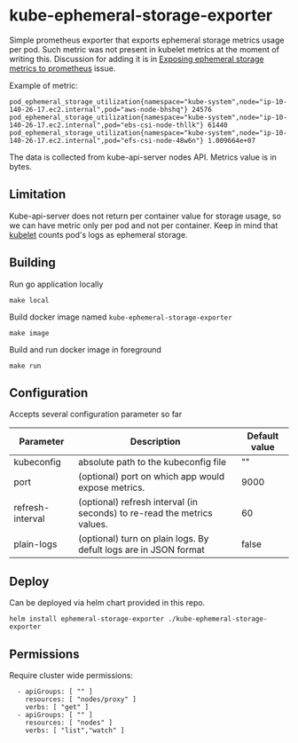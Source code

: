 # kube-ephemeral-storage-exporter

Simple prometheus exporter that exports ephemeral storage metrics usage per pod. 
Such metric was not present in kubelet metrics at the moment of writing this.
Discussion for adding it is in [Exposing ephemeral storage metrics to prometheus](https://github.com/kubernetes/kubernetes/issues/69507) issue.

Example of metric: 
```
pod_ephemeral_storage_utilization{namespace="kube-system",node="ip-10-140-26-17.ec2.internal",pod="aws-node-bhshq"} 24576
pod_ephemeral_storage_utilization{namespace="kube-system",node="ip-10-140-26-17.ec2.internal",pod="ebs-csi-node-thllk"} 61440
pod_ephemeral_storage_utilization{namespace="kube-system",node="ip-10-140-26-17.ec2.internal",pod="efs-csi-node-48w6n"} 1.009664e+07
```
The data is collected from kube-api-server nodes API. Metrics value is in bytes.

## Limitation

Kube-api-server does not return per container value for storage usage, so we сan have  metric only per pod and not per container.
Keep in mind that [kubelet](https://github.com/kubernetes/kubernetes/blob/master/pkg/kubelet/stats/helper.go#L399) counts pod's logs as ephemeral storage. 

## Building

Run go application locally
```
make local
```
Build docker image named `kube-ephemeral-storage-exporter`
```
make image
```
Build and run docker image in foreground
```
make run
```
## Configuration
Accepts several configuration parameter so far

| Parameter        | Description                                                             | Default value |
|------------------|-------------------------------------------------------------------------|---------------|
| kubeconfig       | absolute path to the kubeconfig file                                    | ""            |
| port             | (optional) port on which app would expose metrics.                      | 9000          |
| refresh-interval | (optional) refresh interval (in seconds) to re-read the metrics values. | 60            |
| plain-logs       | (optional) turn on plain logs. By defult logs are in JSON format        | false         |

## Deploy

Can be deployed via helm chart provided in this repo.

```
helm install ephemeral-storage-exporter ./kube-ephemeral-storage-exporter
```

## Permissions

Require cluster wide permissions:
```
  - apiGroups: [ "" ]
    resources: [ "nodes/proxy" ]
    verbs: [ "get" ]
  - apiGroups: [ "" ]
    resources: [ "nodes" ]
    verbs: [ "list","watch" ]
```
